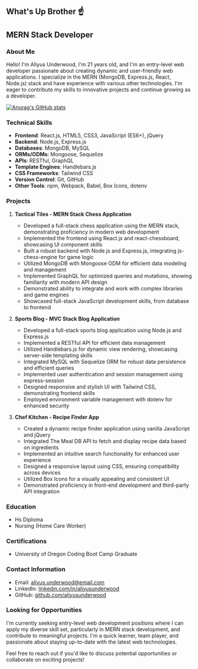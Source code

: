 ## What's Up Brother ☝️

## MERN Stack Developer

### About Me

Hello! I'm Aliyus Underwood, I'm 21 years old, and I'm an entry-level web developer passionate about creating dynamic and user-friendly web applications. I specialize in the MERN (MongoDB, Express.js, React, Node.js) stack and have experience with various other technologies. I'm eager to contribute my skills to innovative projects and continue growing as a developer.

[![Anurag's GitHub stats](https://github-readme-stats.vercel.app/api?username=AliyusUnderwood)](https://github.com/anuraghazra/github-readme-stats)

### Technical Skills

- **Frontend**: React.js, HTML5, CSS3, JavaScript (ES6+), jQuery
- **Backend**: Node.js, Express.js
- **Databases**: MongoDB, MySQL
- **ORMs/ODMs**: Mongoose, Sequelize
- **APIs**: RESTful, GraphQL
- **Template Engines**: Handlebars.js
- **CSS Frameworks**: Tailwind CSS
- **Version Control**: Git, GitHub
- **Other Tools**: npm, Webpack, Babel, Box Icons, dotenv

### Projects

1. **Tactical Tiles - MERN Stack Chess Application**
   - Developed a full-stack chess application using the MERN stack, demonstrating proficiency in modern web development
   - Implemented the frontend using React.js and react-chessboard, showcasing UI component skills
   - Built a robust backend with Node.js and Express.js, integrating js-chess-engine for game logic
   - Utilized MongoDB with Mongoose ODM for efficient data modeling and management
   - Implemented GraphQL for optimized queries and mutations, showing familiarity with modern API design
   - Demonstrated ability to integrate and work with complex libraries and game engines
   - Showcased full-stack JavaScript development skills, from database to frontend

2. **Sports Blog - MVC Stack Blog Application**
   - Developed a full-stack sports blog application using Node.js and Express.js
   - Implemented a RESTful API for efficient data management
   - Utilized Handlebars.js for dynamic view rendering, showcasing server-side templating skills
   - Integrated MySQL with Sequelize ORM for robust data persistence and efficient queries
   - Implemented user authentication and session management using express-session
   - Designed responsive and stylish UI with Tailwind CSS, demonstrating frontend skills
   - Employed environment variable management with dotenv for enhanced security

3. **Chef Kitchen - Recipe Finder App**
   - Created a dynamic recipe finder application using vanilla JavaScript and jQuery
   - Integrated The Meal DB API to fetch and display recipe data based on ingredients
   - Implemented an intuitive search functionality for enhanced user experience
   - Designed a responsive layout using CSS, ensuring compatibility across devices
   - Utilized Box Icons for a visually appealing and consistent UI
   - Demonstrated proficiency in front-end development and third-party API integration

### Education
- Hs Diploma
- Nursing (Home Care Worker)

### Certifications

- University of Oregon Coding Boot Camp Graduate

### Contact Information

- Email: aliyus.underwood@email.com
- LinkedIn: [linkedin.com/in/aliyusunderwood](https://www.linkedin.com/in/aliyus-underwood-0194932b1/)
- GitHub: [github.com/aliyusunderwood](https://github.com/AliyusUnderwood)

### Looking for Opportunities

I'm currently seeking entry-level web development positions where I can apply my diverse skill set, particularly in MERN stack development, and contribute to meaningful projects. I'm a quick learner, team player, and passionate about staying up-to-date with the latest web technologies.

Feel free to reach out if you'd like to discuss potential opportunities or collaborate on exciting projects!
